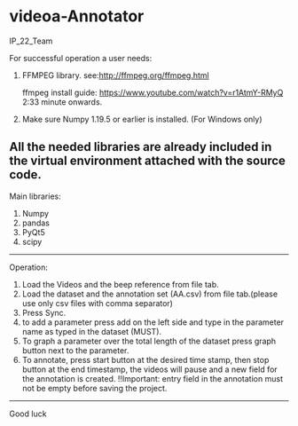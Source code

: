 # videoa-Annotator
IP_22_Team

For successful operation a user needs:

1. FFMPEG library.
see:http://ffmpeg.org/ffmpeg.html

    ffmpeg install guide: https://www.youtube.com/watch?v=r1AtmY-RMyQ 2:33 minute onwards.

2. Make sure Numpy 1.19.5 or earlier is installed. (For Windows only)


All the needed libraries are already included in the virtual environment attached with the source code.
-------------------------------------------------
Main libraries:
1. Numpy
2. pandas
3. PyQt5
4. scipy
-------------------------------------------------
Operation:
1. Load the Videos and the beep reference from file tab.
2. Load the dataset and the annotation set (AA.csv) from file tab.(please use only csv files with comma separator)
3. Press Sync.
4. to add a parameter press add on the left side and type in the parameter name as typed in the dataset (MUST).
5. To graph a parameter over the total length of the dataset press graph button next to the parameter.
6. To annotate, press start button at the desired time stamp, then stop button at the end timestamp, the videos will pause and a new field for the annotation is created.
!!Important: entry field in the annotation must not be empty before saving the project.
-------------------------------------------------

Good luck
